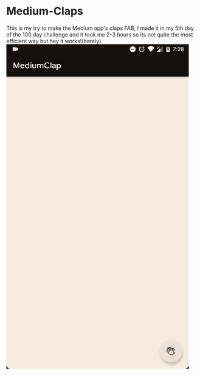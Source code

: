 # Medium-Claps

This is my try to make the Medium app's claps FAB, I made it in my 5th day of the 100 day  challenge and it took me 2-3 hours so its not quite the most efficient way but hey it works!(barely)
![demo gif](medium_clone.gif?raw=true "Demo")
